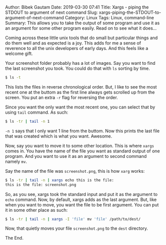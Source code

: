 Author: Bibek Gautam
Date: 2019-03-30 07:41
Title: Xargs - piping the STDOUT to argument of next command
Slug: xargs-piping-the-STDOUT-to-argument-of-next-command
Category: Linux
Tags: Linux, command-line
Summary: This allows you to take the output of some program and use it as an argument for some other program easily. Read on to see what it does...

Coming across these little unix tools that do small but particular things and do them well and as expected is a joy. This adds for me a sense of reverence to all the unix developers of early days. And this feels like a welcome gift.

Your screenshot folder probably has a lot of images. Say you want to find the last screenshot you took. You could do that with `ls` sorting by time. 
```bash
$ ls -t
```

This lists the files in reverse chronological order. But, I like to see the most recent one at the buttom as the first line always gets scrolled up from the screen. You put an extra `-r` flag for reversing the order.

Since you want the only want the most recent one, you can select that by using `tail` command. As such:
```bash
$ ls -tr | tail -n 1
```

`-n 1` says that I only want 1 line from the buttom. Now this prints the last file that was created which is what you want. Awesome. 

Now, say you want to move it to some other location. This is where `xargs` comes in. You have the name of the file you want as standard output of one program. And you want to use it as an argument to second command namely `mv`.  

Say the name of the file was `screenshot.png`, this is how `xarg` works:

```bash 
$ ls -tr | tail -n | xargs echo this is the file: 
this is the file: screenshot.png
```
So, as you see, xargs took the standard input and put it as the argument to `echo` command.
Now, by default, xargs adds as the last argument. But, like when you want to move, you want the file to be first argument. You can put it in some other place as such: 

```bash
$ ls -tr | tail -n | xargs -I 'file' mv 'file' /path/to/dest/
```

Now, that quietly moves your file `screenshot.png` to the `dest` directory.

The End.

